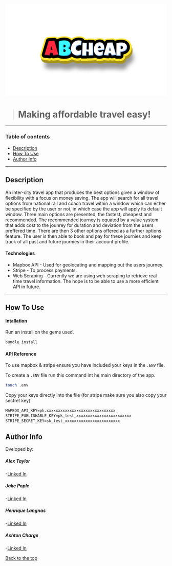 ![ABCheap logo](https://github.com/Shakey343/ABCheap/blob/master/app/assets/images/ABCheap-no-background.png)
> # Making affordable travel easy!

---

### Table of contents

- [Description](#description)
- [How To Use](#how-to-use)
- [Author Info](#author-info)

---

## Description

An inter-city travel app that produces the best options given a window of flexibility with a focus on money saving. The app will search for all travel options from national rail and coach travel within a window which can either be specified by the user or not, in which case the app will apply its default window. Three main options are presented, the fastest, cheapest and recommended. The recommended journey is equated by a value system that adds cost to the jounrey for duration and deviation from the users preffered time. There are then 3 other options offered as a further options feature. The user is then able to book and pay for these journies and keep track of all past and future journies in their account profile.

#### Technologies

- Mapbox API - Used for geolocating and mapping out the users journey.
- Stripe - To process payments.
- Web Scraping - Currently we are using web scraping to retrieve real time travel information. The hope is to be able to use a more efficient API in future.

---
## How To Use

#### Intallation

Run an install on the gems used.

```sh
bundle install
```

#### API Reference

To use mapbox & stripe ensure you have included your keys in the `.ENV` file.

To create a `.ENV` file run this command int he main directory of the app.

```sh
touch .env
```
Copy your keys directly into the file (for stripe make sure you also copy your sectret key).

```
MAPBOX_API_KEY=pk.xxxxxxxxxxxxxxxxxxxxxxxxxxxxxx
STRIPE_PUBLISHABLE_KEY=pk_test_xxxxxxxxxxxxxxxxxxxxxxxx
STRIPE_SECRET_KEY=sk_test_xxxxxxxxxxxxxxxxxxxxxxxx
```

## Author Info

Dveloped by:
##### Alex Taylor
-[Linked In](#)

##### Jake Pople
-[Linked In](#)

##### Henrique Langnas
-[Linked In](#)

##### Ashton Charge
-[Linked In](https://www.linkedin.com/in/ashton-charge-a68839234/)

[Back to the top](ABCheap)


